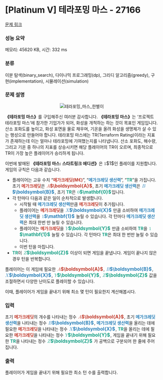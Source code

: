 # [Platinum V] 테라포밍 마스 - 27166 

[문제 링크](https://www.acmicpc.net/problem/27166) 

### 성능 요약

메모리: 45620 KB, 시간: 332 ms

### 분류

이분 탐색(binary_search), 다이나믹 프로그래밍(dp), 그리디 알고리즘(greedy), 구현(implementation), 시뮬레이션(simulation)

### 문제 설명

<p style="text-align: center;"><img alt="테라포밍_마스_한별이" src="https://upload.acmicpc.net/79ede54a-71b4-4e20-ba5a-369757910ce4/-/preview/" style="max-height:350px; object-fit:contain; display:inline-block;"></p>

<p><strong>《테라포밍 마스》</strong>를 구입해주신 여러분 감사합니다. <strong>《테라포밍 마스》</strong>는 ‘프로젝트 테라포밍 마스’에 참가한 기업가가 되어, 화성을 개척하는 하는 것이 목표인 게임입니다. 산소 포화도를 높이고, 화성 표면을 물로 채우며, 기온을 올려 화성을 생명체가 살 수 있는 행성으로 만들어야 합니다. 테라포밍 마스에는 TR(Terraform Rating)이라는 지표가 존재하는데 이는 얼마나 테라포밍에 기여했는지를 나타냅니다. 산소 포화도, 해수량, 그리고 기온 중 하나의 지표를 상승시키면 해당 플레이어의 TR이 오르며, 최종적으로 TR이 가장 높은 플레이어가 승리하게 됩니다.</p>

<p>이번에 발매된 <strong>《테라포밍 마스: 스타트링크 에디션》</strong>은 <mjx-container class="MathJax" jax="CHTML" style="font-size: 109%; position: relative;"><mjx-math class="MJX-TEX" aria-hidden="true"><mjx-mn class="mjx-n"><mjx-c class="mjx-c31"></mjx-c></mjx-mn></mjx-math><mjx-assistive-mml unselectable="on" display="inline"><math xmlns="http://www.w3.org/1998/Math/MathML"><mn>1</mn></math></mjx-assistive-mml><span aria-hidden="true" class="no-mathjax mjx-copytext">$1$</span></mjx-container>인 플레이를 지원합니다. 게임의 규칙은 다음과 같습니다.</p>

<ul>
	<li>플레이어는 고유 수치 “<span style="color:#c0392b;"><strong>메가크레딧(M€)</strong></span>”, “<span style="color:#2980b9;"><strong>메가크레딧 생산력</strong></span>”, “<strong><span style="color:#16a085;">TR</span></strong>”을 가집니다. 초기 <span style="color:#c0392b;"><strong>메가크레딧</strong></span>은 <span style="color:#c0392b;"><strong><mjx-container class="MathJax" jax="CHTML" style="font-size: 109%; position: relative;"> <mjx-math class="MJX-TEX" aria-hidden="true"><mjx-mi class="mjx-b mjx-i"><mjx-c class="mjx-c1D468 TEX-BI"></mjx-c></mjx-mi></mjx-math><mjx-assistive-mml unselectable="on" display="inline"><math xmlns="http://www.w3.org/1998/Math/MathML"><mi mathvariant="bold-italic">A</mi></math></mjx-assistive-mml><span aria-hidden="true" class="no-mathjax mjx-copytext">$\boldsymbol{A}$</span> </mjx-container></strong></span>, 초기 <span style="color:#2980b9;"><strong>메가크레딧 생산력</strong></span>은 <span style="color:#2980b9;"><strong><mjx-container class="MathJax" jax="CHTML" style="font-size: 109%; position: relative;"> <mjx-math class="MJX-TEX" aria-hidden="true"><mjx-mi class="mjx-b mjx-i"><mjx-c class="mjx-c1D469 TEX-BI"></mjx-c></mjx-mi></mjx-math><mjx-assistive-mml unselectable="on" display="inline"><math xmlns="http://www.w3.org/1998/Math/MathML"><mi mathvariant="bold-italic">B</mi></math></mjx-assistive-mml><span aria-hidden="true" class="no-mathjax mjx-copytext">$\boldsymbol{B}$</span> </mjx-container></strong></span>, 초기 <span style="color:#16a085;"><strong>TR</strong></span>은 <strong><span style="color:#16a085;"><mjx-container class="MathJax" jax="CHTML" style="font-size: 109%; position: relative;"> <mjx-math class="MJX-TEX" aria-hidden="true"><mjx-texatom texclass="ORD"><mjx-mn class="mjx-b"><mjx-c class="mjx-c1D7CE TEX-B"></mjx-c></mjx-mn></mjx-texatom></mjx-math><mjx-assistive-mml unselectable="on" display="inline"><math xmlns="http://www.w3.org/1998/Math/MathML"><mrow data-mjx-texclass="ORD"><mn mathvariant="bold">0</mn></mrow></math></mjx-assistive-mml><span aria-hidden="true" class="no-mathjax mjx-copytext">$\mathbf{0}$</span> </mjx-container></span></strong>입니다.</li>
	<li>각 턴마다 다음과 같은 일이 순차적으로 발생합니다.
	<ul>
		<li>시작될 때 <span style="color:#2980b9;"><strong>메가크레딧 생산력</strong></span>만큼 <span style="color:#c0392b;"><strong>메가크레딧</strong></span>이 추가됩니다.</li>
		<li>플레이어는 <span style="color:#c0392b;"><strong>메가크레딧</strong></span>을 <span style="color:#2980b9;"><strong><mjx-container class="MathJax" jax="CHTML" style="font-size: 109%; position: relative;"> <mjx-math class="MJX-TEX" aria-hidden="true"><mjx-mi class="mjx-b mjx-i"><mjx-c class="mjx-c1D47F TEX-BI"></mjx-c></mjx-mi></mjx-math><mjx-assistive-mml unselectable="on" display="inline"><math xmlns="http://www.w3.org/1998/Math/MathML"><mi mathvariant="bold-italic">X</mi></math></mjx-assistive-mml><span aria-hidden="true" class="no-mathjax mjx-copytext">$\boldsymbol{X}$</span> </mjx-container></strong></span> 만큼 소비하여 <span style="color:#2980b9;"><strong>메가크레딧 생산력</strong></span>을 <span style="color:#2980b9;"><strong><mjx-container class="MathJax" jax="CHTML" style="font-size: 109%; position: relative;"> <mjx-math class="MJX-TEX" aria-hidden="true"><mjx-texatom texclass="ORD"><mjx-mn class="mjx-b"><mjx-c class="mjx-c1D7CF TEX-B"></mjx-c></mjx-mn></mjx-texatom></mjx-math><mjx-assistive-mml unselectable="on" display="inline"><math xmlns="http://www.w3.org/1998/Math/MathML"><mrow data-mjx-texclass="ORD"><mn mathvariant="bold">1</mn></mrow></math></mjx-assistive-mml><span aria-hidden="true" class="no-mathjax mjx-copytext">$\mathbf{1}$</span> </mjx-container></strong></span> 늘릴 수 있습니다. 각 턴마다 <span style="color:#2980b9;"><strong>메가크레딧 생산력</strong></span>은 최대 한번 만 늘릴 수 있습니다.</li>
		<li>플레이어는 <span style="color:#c0392b;"><strong>메가크레딧</strong></span>을 <strong><span style="color:#16a085;"><mjx-container class="MathJax" jax="CHTML" style="font-size: 109%; position: relative;"> <mjx-math class="MJX-TEX" aria-hidden="true"><mjx-mi class="mjx-b mjx-i"><mjx-c class="mjx-c1D480 TEX-BI"></mjx-c></mjx-mi></mjx-math><mjx-assistive-mml unselectable="on" display="inline"><math xmlns="http://www.w3.org/1998/Math/MathML"><mi mathvariant="bold-italic">Y</mi></math></mjx-assistive-mml><span aria-hidden="true" class="no-mathjax mjx-copytext">$\boldsymbol{Y}$</span> </mjx-container></span></strong> 만큼 소비하여 <span style="color:#16a085;"><strong>TR</strong></span>을 <strong><span style="color:#16a085;"><mjx-container class="MathJax" jax="CHTML" style="font-size: 109%; position: relative;"> <mjx-math class="MJX-TEX" aria-hidden="true"><mjx-texatom texclass="ORD"><mjx-mn class="mjx-b"><mjx-c class="mjx-c1D7CF TEX-B"></mjx-c></mjx-mn></mjx-texatom></mjx-math><mjx-assistive-mml unselectable="on" display="inline"><math xmlns="http://www.w3.org/1998/Math/MathML"><mrow data-mjx-texclass="ORD"><mn mathvariant="bold">1</mn></mrow></math></mjx-assistive-mml><span aria-hidden="true" class="no-mathjax mjx-copytext">$\mathbf{1}$</span> </mjx-container></span></strong> 늘릴 수 있습니다. 각 턴마다 <strong><span style="color:#16a085;">TR</span></strong>은 최대 한 번만 늘릴 수 있습니다.</li>
		<li>이번 턴을 마칩니다.</li>
	</ul>
	</li>
	<li><strong><span style="color:#16a085;">TR</span></strong>이 <strong><span style="color:#16a085;"><mjx-container class="MathJax" jax="CHTML" style="font-size: 109%; position: relative;"> <mjx-math class="MJX-TEX" aria-hidden="true"><mjx-mi class="mjx-b mjx-i"><mjx-c class="mjx-c1D481 TEX-BI"></mjx-c></mjx-mi></mjx-math><mjx-assistive-mml unselectable="on" display="inline"><math xmlns="http://www.w3.org/1998/Math/MathML"><mi mathvariant="bold-italic">Z</mi></math></mjx-assistive-mml><span aria-hidden="true" class="no-mathjax mjx-copytext">$\boldsymbol{Z}$</span> </mjx-container></span></strong> 이상이 되면 게임을 끝냅니다. 게임이 끝나지 않은 경우 턴을 반복합니다.</li>
</ul>

<p>플레이어는 이 게임에 필요한 <span style="color:#c0392b;"><strong><mjx-container class="MathJax" jax="CHTML" style="font-size: 109%; position: relative;"> <mjx-math class="MJX-TEX" aria-hidden="true"><mjx-mi class="mjx-b mjx-i"><mjx-c class="mjx-c1D468 TEX-BI"></mjx-c></mjx-mi></mjx-math><mjx-assistive-mml unselectable="on" display="inline"><math xmlns="http://www.w3.org/1998/Math/MathML"><mi mathvariant="bold-italic">A</mi></math></mjx-assistive-mml><span aria-hidden="true" class="no-mathjax mjx-copytext">$\boldsymbol{A}$</span> </mjx-container></strong></span>, <span style="color:#2980b9;"><strong><mjx-container class="MathJax" jax="CHTML" style="font-size: 109%; position: relative;"> <mjx-math class="MJX-TEX" aria-hidden="true"><mjx-mi class="mjx-b mjx-i"><mjx-c class="mjx-c1D469 TEX-BI"></mjx-c></mjx-mi></mjx-math><mjx-assistive-mml unselectable="on" display="inline"><math xmlns="http://www.w3.org/1998/Math/MathML"><mi mathvariant="bold-italic">B</mi></math></mjx-assistive-mml><span aria-hidden="true" class="no-mathjax mjx-copytext">$\boldsymbol{B}$</span> </mjx-container></strong></span>, <span style="color:#2980b9;"><strong><mjx-container class="MathJax" jax="CHTML" style="font-size: 109%; position: relative;"> <mjx-math class="MJX-TEX" aria-hidden="true"><mjx-mi class="mjx-b mjx-i"><mjx-c class="mjx-c1D47F TEX-BI"></mjx-c></mjx-mi></mjx-math><mjx-assistive-mml unselectable="on" display="inline"><math xmlns="http://www.w3.org/1998/Math/MathML"><mi mathvariant="bold-italic">X</mi></math></mjx-assistive-mml><span aria-hidden="true" class="no-mathjax mjx-copytext">$\boldsymbol{X}$</span> </mjx-container></strong></span>, <strong><span style="color:#16a085;"><mjx-container class="MathJax" jax="CHTML" style="font-size: 109%; position: relative;"> <mjx-math class="MJX-TEX" aria-hidden="true"><mjx-mi class="mjx-b mjx-i"><mjx-c class="mjx-c1D480 TEX-BI"></mjx-c></mjx-mi></mjx-math><mjx-assistive-mml unselectable="on" display="inline"><math xmlns="http://www.w3.org/1998/Math/MathML"><mi mathvariant="bold-italic">Y</mi></math></mjx-assistive-mml><span aria-hidden="true" class="no-mathjax mjx-copytext">$\boldsymbol{Y}$</span> </mjx-container></span></strong>, <strong><span style="color:#16a085;"><mjx-container class="MathJax" jax="CHTML" style="font-size: 109%; position: relative;"> <mjx-math class="MJX-TEX" aria-hidden="true"><mjx-mi class="mjx-b mjx-i"><mjx-c class="mjx-c1D481 TEX-BI"></mjx-c></mjx-mi></mjx-math><mjx-assistive-mml unselectable="on" display="inline"><math xmlns="http://www.w3.org/1998/Math/MathML"><mi mathvariant="bold-italic">Z</mi></math></mjx-assistive-mml><span aria-hidden="true" class="no-mathjax mjx-copytext">$\boldsymbol{Z}$</span> </mjx-container></span></strong> 값을 조절하면서 다양한 난이도로 플레이할 수 있습니다.</p>

<p>이때, 플레이어가 게임을 끝내기 위해 최소 몇 턴이 필요한지 계산해봅시다.</p>

### 입력 

 <p>초기 <span style="color:#c0392b;"><strong>메가크레딧</strong></span>의 개수를 나타내는 정수 <span style="color:#c0392b;"><strong><mjx-container class="MathJax" jax="CHTML" style="font-size: 109%; position: relative;"> <mjx-math class="MJX-TEX" aria-hidden="true"><mjx-mi class="mjx-b mjx-i"><mjx-c class="mjx-c1D468 TEX-BI"></mjx-c></mjx-mi></mjx-math><mjx-assistive-mml unselectable="on" display="inline"><math xmlns="http://www.w3.org/1998/Math/MathML"><mi mathvariant="bold-italic">A</mi></math></mjx-assistive-mml><span aria-hidden="true" class="no-mathjax mjx-copytext">$\boldsymbol{A}$</span> </mjx-container></strong></span>, 초기 <span style="color:#2980b9;"><strong>메가크레딧 생산력</strong></span>을 나타내는 정수 <span style="color:#2980b9;"><strong><mjx-container class="MathJax" jax="CHTML" style="font-size: 109%; position: relative;"> <mjx-math class="MJX-TEX" aria-hidden="true"><mjx-mi class="mjx-b mjx-i"><mjx-c class="mjx-c1D469 TEX-BI"></mjx-c></mjx-mi></mjx-math><mjx-assistive-mml unselectable="on" display="inline"><math xmlns="http://www.w3.org/1998/Math/MathML"><mi mathvariant="bold-italic">B</mi></math></mjx-assistive-mml><span aria-hidden="true" class="no-mathjax mjx-copytext">$\boldsymbol{B}$</span> </mjx-container></strong></span>, <span style="color:#2980b9;"><strong>메가크레딧 생산력</strong></span>을 올리는 데에 필요한 <span style="color:#c0392b;"><strong>메가크레딧</strong></span>을 나타내는 정수 <span style="color:#2980b9;"><strong><mjx-container class="MathJax" jax="CHTML" style="font-size: 109%; position: relative;"> <mjx-math class="MJX-TEX" aria-hidden="true"><mjx-mi class="mjx-b mjx-i"><mjx-c class="mjx-c1D47F TEX-BI"></mjx-c></mjx-mi></mjx-math><mjx-assistive-mml unselectable="on" display="inline"><math xmlns="http://www.w3.org/1998/Math/MathML"><mi mathvariant="bold-italic">X</mi></math></mjx-assistive-mml><span aria-hidden="true" class="no-mathjax mjx-copytext">$\boldsymbol{X}$</span> </mjx-container></strong></span>, <strong><span style="color:#16a085;">TR</span></strong>을 올리는 데에 필요한 <span style="color:#c0392b;"><strong>메가크레딧</strong></span>을 나타내는 정수 <strong><span style="color:#16a085;"><mjx-container class="MathJax" jax="CHTML" style="font-size: 109%; position: relative;"> <mjx-math class="MJX-TEX" aria-hidden="true"><mjx-mi class="mjx-b mjx-i"><mjx-c class="mjx-c1D480 TEX-BI"></mjx-c></mjx-mi></mjx-math><mjx-assistive-mml unselectable="on" display="inline"><math xmlns="http://www.w3.org/1998/Math/MathML"><mi mathvariant="bold-italic">Y</mi></math></mjx-assistive-mml><span aria-hidden="true" class="no-mathjax mjx-copytext">$\boldsymbol{Y}$</span> </mjx-container></span></strong>, 게임을 끝내기 위해 필요한 <strong><span style="color:#16a085;">TR</span></strong>을 나타내는 정수 <strong><span style="color:#16a085;"><mjx-container class="MathJax" jax="CHTML" style="font-size: 109%; position: relative;"> <mjx-math class="MJX-TEX" aria-hidden="true"><mjx-mi class="mjx-b mjx-i"><mjx-c class="mjx-c1D481 TEX-BI"></mjx-c></mjx-mi></mjx-math><mjx-assistive-mml unselectable="on" display="inline"><math xmlns="http://www.w3.org/1998/Math/MathML"><mi mathvariant="bold-italic">Z</mi></math></mjx-assistive-mml><span aria-hidden="true" class="no-mathjax mjx-copytext">$\boldsymbol{Z}$</span> </mjx-container></span></strong> 가 공백으로 구분되어 한 줄에 주어집니다.</p>

### 출력 

 <p>플레이어가 게임을 끝내기 위해 필요한 최소 턴 수를 출력합니다.</p>

